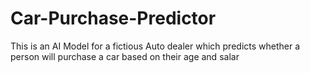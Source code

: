# Car-Purchase-Predictor
This is an AI Model for a fictious Auto dealer which predicts whether a person will purchase a car based on their age and salar
